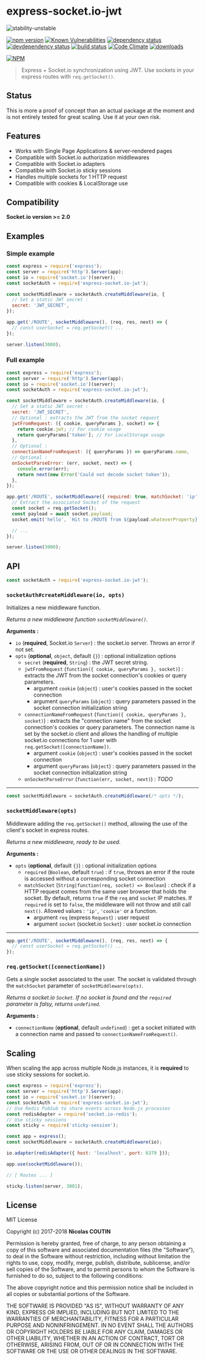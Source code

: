 # express-socket.io-jwt

![stability-unstable](https://img.shields.io/badge/stability-unstable-yellow.svg)

[![npm version][version-badge]][version-url]
[![Known Vulnerabilities][vulnerabilities-badge]][vulnerabilities-url]
[![dependency status][dependency-badge]][dependency-url]
[![devdependency status][devdependency-badge]][devdependency-url]
[![build status][build-badge]][build-url]
[![Code Climate][maintainability-badge]][maintainability-url]
[![downloads][downloads-badge]][downloads-url]

[![NPM][npm-stats-badge]][npm-stats-url]

> Express + Socket.io synchronization using JWT. Use sockets in your express routes with `req.getSocket()`.

## Status

This is more a proof of concept than an actual package at the moment and is not entirely tested for great scaling.
Use it at your own risk.

## Features

* Works with Single Page Applications & server-rendered pages
* Compatible with Socket.io authorization middlewares
* Compatible with Socket.io adapters
* Compatible with Socket.io sticky sessions
* Handles multiple sockets for 1 HTTP request
* Compatible with cookies & LocalStorage use

## Compatibility

**Socket.io version >= 2.0**

## Examples

### Simple example

```javascript
const express = require('express');
const server = require('http').Server(app);
const io = require('socket.io')(server);
const socketAuth = require('express-socket.io-jwt');

const socketMiddleware = socketAuth.createMiddleware(io, {
  // Set a static JWT secret :
  secret: 'JWT_SECRET',
});

app.get('/ROUTE', socketMiddleware(), (req, res, next) => {
  // const userSocket = req.getSocket() ...
});

server.listen(3000);
```

### Full example

```javascript
const express = require('express');
const server = require('http').Server(app);
const io = require('socket.io')(server);
const socketAuth = require('express-socket.io-jwt');

const socketMiddleware = socketAuth.createMiddleware(io, {
  // Set a static JWT secret :
  secret: 'JWT_SECRET',
  // Optional : extracts the JWT from the socket request
  jwtFromRequest: ({ cookie, queryParams }, socket) => {
    return cookie.jwt; // For cookie usage
    return queryParams['token']; // For LocalStorage usage
  },
  // Optional :
  connectionNameFromRequest: ({ queryParams }) => queryParams.name,
  // Optional :
  onSocketParseError: (err, socket, next) => {
    console.error(err);
    return next(new Error('Could not decode socket token'));
  },
});

app.get('/ROUTE', socketMiddleware({ required: true, matchSocket: 'ip' }), async (req, res, next) => {
  // Extract the associated Socket of the request
  const socket = req.getSocket();
  const payload = await socket.payload;
  socket.emit('hello', `Hit to /ROUTE from ${payload.whateverProperty}`);

  // ...
});

server.listen(3000);
```

## API

```javascript
const socketAuth = require('express-socket.io-jwt');
```

### `socketAuth#createMiddleware(io, opts)`

Initializes a new middleware function.

*Returns a new middleware function `socketMiddleware()`.*

**Arguments :**

* `io` (**required**, Socket.io `Server`) : the socket.io server. Throws an error if not set.
* `opts` (**optional**, `object`, default `{}`) : optional initialization options
  * `secret` (**required**, `String`) : the JWT secret string.
  * `jwtFromRequest` (`function({ cookie, queryParams }, socket)`) : extracts the JWT from the socket connection's cookies or query parameters.
    * argument `cookie` (`object`) : user's cookies passed in the socket connection
    * argument `queryParams` (`object`) : query parameters passed in the socket connection initialization string
  * `connectionNameFromRequest` (`function({ cookie, queryParams }, socket)`) : extracts the "connection name" from the socket connection's cookies or query parameters. The connection name is set by the socket.io client and allows the handling of multiple socket.io connections for 1 user with `req.getSocket([connectionName])`.
    * argument `cookie` (`object`) : user's cookies passed in the socket connection
    * argument `queryParams` (`object`) : query parameters passed in the socket connection initialization string
  * `onSocketParseError` (`function(err, socket, next)`) : *TODO*

<hr />

```javascript
const socketMiddleware = socketAuth.createMiddleware(/* opts */);
```

### `socketMiddleware(opts)`

Middleware adding the `req.getSocket()` method, allowing the use of the client's socket in express routes.

*Returns a new middleware, ready to be used.*

**Arguments :**

* `opts` (**optional**, default `{}`) : optional initialization options
  * `required` (`Boolean`, default `true`) : if `true`, throws an error if the route is accessed without a corresponding socket connection
  * `matchSocket` (`String|function(req, socket) => Boolean`) : check if a HTTP request comes from the same user browser that holds the socket. By default, returns `true` if the `req` and `socket` IP matches. If `required` is set to `false`, the middleware will not throw and still call `next()`. Allowed values : `'ip'`, `'cookie'` or a function.
    * argument `req` (express `Request`) : user request
    * argument `socket` (socket.io `Socket`) : user socket.io connection

<hr />

```javascript
app.get('/ROUTE', socketMiddleware(), (req, res, next) => {
  // const userSocket = req.getSocket() ...
});
```

### `req.getSocket([connectionName])`

Gets a single socket associated to the user. The socket is validated through the `matchSocket` parameter of `socketMiddleware(opts)`.

*Returns a socket.io `Socket`. If no socket is found and the `required` parameter is falsy, returns `undefined`.*

**Arguments :**

* `connectionName` (**optional**, default `undefined`) : get a socket initiated with a connection name and passed to `connectionNameFromRequest()`.

## Scaling

When scaling the app across multiple Node.js instances, it is **required** to use sticky sessions for socket.io.

```javascript
const express = require('express');
const server = require('http').Server(app);
const io = require('socket.io')(server);
const socketAuth = require('express-socket.io-jwt');
// Use Redis PubSub to share events across Node.js processes
const redisAdapter = require('socket.io-redis');
// Use sticky sessions
const sticky = require('sticky-session');

const app = express();
const socketMiddleware = socketAuth.createMiddleware(io);

io.adapter(redisAdapter({ host: 'localhost', port: 6379 }));

app.use(socketMiddleware());

// [ Routes ... ]

sticky.listen(server, 3001);
```

## License

MIT License

Copyright (c) 2017-2018 **Nicolas COUTIN**

Permission is hereby granted, free of charge, to any person obtaining a copy
of this software and associated documentation files (the "Software"), to deal
in the Software without restriction, including without limitation the rights
to use, copy, modify, merge, publish, distribute, sublicense, and/or sell
copies of the Software, and to permit persons to whom the Software is
furnished to do so, subject to the following conditions:

The above copyright notice and this permission notice shall be included in all
copies or substantial portions of the Software.

THE SOFTWARE IS PROVIDED "AS IS", WITHOUT WARRANTY OF ANY KIND, EXPRESS OR
IMPLIED, INCLUDING BUT NOT LIMITED TO THE WARRANTIES OF MERCHANTABILITY,
FITNESS FOR A PARTICULAR PURPOSE AND NONINFRINGEMENT. IN NO EVENT SHALL THE
AUTHORS OR COPYRIGHT HOLDERS BE LIABLE FOR ANY CLAIM, DAMAGES OR OTHER
LIABILITY, WHETHER IN AN ACTION OF CONTRACT, TORT OR OTHERWISE, ARISING FROM,
OUT OF OR IN CONNECTION WITH THE SOFTWARE OR THE USE OR OTHER DEALINGS IN THE
SOFTWARE.

[version-badge]: https://img.shields.io/npm/v/express-socket.io-jwt.svg
[version-url]: https://www.npmjs.com/package/express-socket.io-jwt
[vulnerabilities-badge]: https://snyk.io/test/npm/express-socket.io-jwt/badge.svg
[vulnerabilities-url]: https://snyk.io/test/npm/express-socket.io-jwt
[dependency-badge]: https://david-dm.org/ilshidur/express-socket.io-jwt.svg
[dependency-url]: https://david-dm.org/ilshidur/express-socket.io-jwt
[devdependency-badge]: https://david-dm.org/ilshidur/express-socket.io-jwt/dev-status.svg
[devdependency-url]: https://david-dm.org/ilshidur/express-socket.io-jwt#info=devDependencies
[build-badge]: https://travis-ci.org/Ilshidur/express-socket.io-jwt.svg
[build-url]: https://travis-ci.org/Ilshidur/express-socket.io-jwt
[maintainability-badge]: https://api.codeclimate.com/v1/badges/1a591845db8b23c4cd06/maintainability
[maintainability-url]: https://codeclimate.com/github/Ilshidur/express-socket.io-jwt/maintainability
[downloads-badge]: https://img.shields.io/npm/dt/express-socket.io-jwt.svg
[downloads-url]: https://www.npmjs.com/package/express-socket.io-jwt
[npm-stats-badge]: https://nodei.co/npm/express-socket.io-jwt.png?downloads=true&downloadRank=true
[npm-stats-url]: https://nodei.co/npm/express-socket.io-jwt
